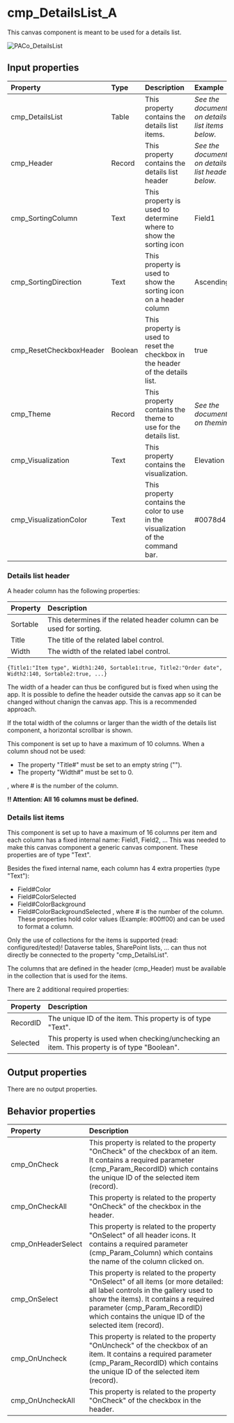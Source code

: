 # cmp_DetailsList_A

This canvas component is meant to be used for a details list.

![PACo_DetailsList](https://user-images.githubusercontent.com/35654198/197223074-306fa0fb-965e-43f3-8f03-c0aedc500a55.png)

## **Input properties**

| Property | Type | Description | Example |
| :--- | :--- | :--- | :--- |
| cmp_DetailsList | Table | This property contains the details list items. | *See the documention on details list items below.* |
| cmp_Header | Record | This property contains the details list header | *See the documention on details list header below.* |
| cmp_SortingColumn | Text | This property is used to determine where to show the sorting icon | Field1 |
| cmp_SortingDirection | Text | This property is used to show the sorting icon on a header column | Ascending |
| cmp_ResetCheckboxHeader | Boolean | This property is used to reset the checkbox in the header of the details list. | true |
| cmp_Theme | Record | This property contains the theme to use for the details list. | *See the documention on theming.* |
| cmp_Visualization | Text | This property contains the visualization. | Elevation |
| cmp_VisualizationColor | Text | This property contains the color to use in the visualization of the command bar. | #0078d4 |

### Details list header

A header column has the following properties:

| Property | Description |
| :--- | :--- |
| Sortable | This determines if the related header column can be used for sorting. |
| Title | The title of the related label control. |
| Width | The width of the related label control. |

`{Title1:"Item type", Width1:240, Sortable1:true, Title2:"Order date", Width2:140, Sortable2:true, ...}`

The width of a header can thus be configured but is fixed when using the app. It is possible to define the header outside the canvas app so it can be changed without chanign the canvas app. This is a recommended approach.

If the total width of the columns or larger than the width of the details list component, a horizontal scrollbar is shown.

This component is set up to have a maximum of 10 columns. When a column shoud not be used:

- The property "Title#" must be set to an empty string ("").
- The property "Width#" must be set to 0.

, where # is the number of the column.

**!! Attention: All 16 columns must be defined.**

### Details list items

This component is set up to have a maximum of 16 columns per item and each column has a fixed internal name: Field1, Field2, ... This was needed to make this canvas component a generic canvas component. These properties are of type "Text".

Besides the fixed internal name, each column has 4 extra properties (type "Text"):
- Field#Color
- Field#ColorSelected
- Field#ColorBackground
- Field#ColorBackgroundSelected
, where # is the number of the column. These properties hold color values (Example: #00ff00) and can be used to format a column.

Only the use of collections for the items is supported (read: configured/tested)! Dataverse tables, SharePoint lists, ... can thus not directly be connected to the property "cmp_DetailsList".

The columns that are defined in the header (cmp_Header) must be available in the collection that is used for the items.

There are 2 additional required properties:

| Property | Description |
| :--- | :--- |
| RecordID | The unique ID of the item. This property is of type "Text".  |
| Selected | This property is used when checking/unchecking an item. This property is of type "Boolean". |

## **Output properties**

There are no output properties.

## **Behavior properties**

| Property | Description |
| :--- | :--- |
| cmp_OnCheck | This property is related to the property "OnCheck" of the checkbox of an item. It contains a required parameter (cmp_Param_RecordID) which contains the unique ID of the selected item (record). |
| cmp_OnCheckAll | This property is related to the property "OnCheck" of the checkbox in the header. |
| cmp_OnHeaderSelect | This property is related to the property "OnSelect" of all header icons. It contains a required parameter (cmp_Param_Column) which contains the name of the column clicked on. |
| cmp_OnSelect | This property is related to the property "OnSelect" of all items (or more detailed: all label controls in the gallery used to show the items). It contains a required parameter (cmp_Param_RecordID) which contains the unique ID of the selected item (record). |
| cmp_OnUncheck | This property is related to the property "OnUncheck" of the checkbox of an item. It contains a required parameter (cmp_Param_RecordID) which contains the unique ID of the selected item (record). |
| cmp_OnUncheckAll | This property is related to the property "OnCheck" of the checkbox in the header. |
